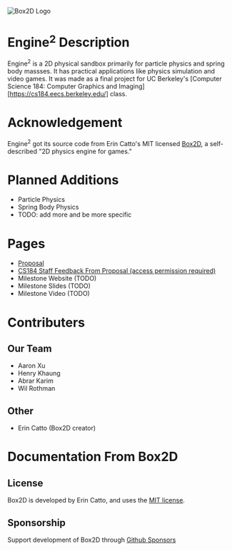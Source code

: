 ![Box2D Logo](https://box2d.org/images/logo.svg)

# Engine$`^2`$ Description
Engine$`^2`$ is a 2D physical sandbox primarily for particle physics and spring body massses. It has practical applications like physics simulation and video games. It was made as a final project for UC Berkeley's [Computer Science 184: Computer Graphics and Imaging][https://cs184.eecs.berkeley.edu/] class.

# Acknowledgement
Engine$`^2`$ got its source code from Erin Catto's MIT licensed [Box2D](https://github.com/erincatto/box2d?tab=readme-ov-file), a self-described "2D physics engine for games."  

# Planned Additions
- Particle Physics
- Spring Body Physics
- TODO: add more and be more specific

# Pages
- [Proposal](https://cal-cs184-student.github.io/hw-webpages-sp24-omijimo/final_project/index.html)
- [CS184 Staff Feedback From Proposal (access permission required)](https://docs.google.com/document/d/1YXBP9LN1qv50ewL9Yr_OkGzyuR8xmRtOEwQbZD6TnOM/edit)
- Milestone Website (TODO)
- Milestone Slides (TODO)
- Milestone Video (TODO)


# Contributers
## Our Team
- Aaron Xu
- Henry Khaung
- Abrar Karim
- Wil Rothman

## Other
- Erin Catto (Box2D creator)

# Documentation From Box2D
## License
Box2D is developed by Erin Catto, and uses the [MIT license](https://en.wikipedia.org/wiki/MIT_License).

## Sponsorship
Support development of Box2D through [Github Sponsors](https://github.com/sponsors/erincatto)

